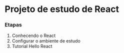 # Projeto de estudo de React

### Etapas
1. Conhecendo o React
2. Configurar o ambiente de estudo
3. Tutorial Hello React

